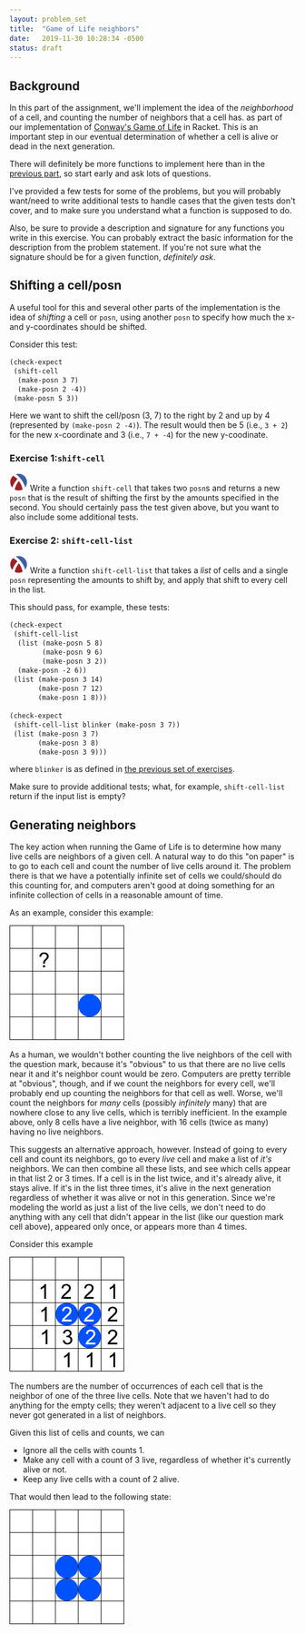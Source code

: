 ```yaml
---
layout: problem_set
title:  "Game of Life neighbors"
date:   2019-11-30 10:28:34 -0500
status: draft
---
```


## Background <!-- omit in toc -->

In this part of the assignment, we'll implement
the idea of the _neighborhood_ of a cell, and counting
the number of neighbors that a cell has.
as part of our implementation of
[Conway's Game of Life](game-of-life.html) in Racket.
This is an
important step in our eventual determination of
whether a cell is alive or dead in the next generation.

There will definitely be more functions to implement
here than in the
[previous part](game-of-life-display.html), so start
early and ask lots of questions.

I've provided a few tests for some of the problems,
but you will probably want/need to write additional
tests to handle cases that the given tests don't cover,
and to make sure you understand what a function is supposed to do.

Also, be sure to provide a description and signature
for any functions you write in this exercise. You can
probably extract the basic information for the
description from the problem statement. If you're not
sure what the signature should be for a given function,
_definitely ask_.

## Shifting a cell/posn

A useful tool for this and several other parts of the
implementation is the idea of _shifting_ a cell or
`posn`, using another `posn` to specify how much the
x- and y-coordinates should be shifted.

Consider this test:

```racket
(check-expect
 (shift-cell
  (make-posn 3 7)
  (make-posn 2 -4))
 (make-posn 5 3))
 ```

 Here we want to shift the cell/posn (3, 7) to the right
 by 2 and up by 4 (represented by `(make-posn 2 -4)`).
 The result would then be 5 (i.e., `3 + 2`) for the new
 x-coordinate and 3 (i.e., `7 + -4`) for the
 new y-coodinate.

 ### Exercise 1:`shift-cell`

![The Racket icon](../favicon-32x32.png)
Write a function `shift-cell` that takes two `posn`s
and returns a new `posn` that is the result of shifting
the first by the amounts specified in the second. You
should certainly pass the test given above, but you want to also include some additional tests.

### Exercise 2: `shift-cell-list`

![The Racket icon](../favicon-32x32.png)
Write a function `shift-cell-list` that takes a _list_
of cells and a single `posn` representing the amounts to
shift by, and apply that shift to every cell in the
list.

This should pass, for example, these tests:

```racket
(check-expect
 (shift-cell-list
  (list (make-posn 5 8)
        (make-posn 9 6)
        (make-posn 3 2))
  (make-posn -2 6))
 (list (make-posn 3 14)
       (make-posn 7 12)
       (make-posn 1 8)))

(check-expect
 (shift-cell-list blinker (make-posn 3 7))
 (list (make-posn 3 7)
       (make-posn 3 8)
       (make-posn 3 9)))
```

where `blinker` is as defined in
[the previous set of exercises](game-of-life-display.html).

Make sure to provide additional tests; what, for
example, `shift-cell-list` return if the input list
is empty?

## Generating neighbors

The key action when running the Game of Life is to
determine how many live cells are neighbors of a given
cell. A natural way to do this "on paper" is to go to
each cell and count the number of live cells around it.
The problem there is that we have a potentially infinite
set of cells we could/should do this counting for, and
computers aren't good at doing something for an infinite
collection of cells in a reasonable amount of time.

As an example, consider this example:

![Illustration of a cell where we don't need to count neighbors](../assets/images/Do_we_need_to_compute_neighbors.png)

As a human, we wouldn't bother counting the live
neighbors of the cell with the question mark, because
it's "obvious" to us that there are no live cells near
it and it's neighbor count would be zero. Computers are
pretty terrible at "obvious", though, and if we count
the neighbors for every cell, we'll probably end up
counting the neighbors for that cell as well. Worse,
we'll count the neighbors for _many_ cells (possibly
_infinitely_ many) that are nowhere close to any live
cells, which is terribly inefficient. In the example
above, only 8 cells have a live neighbor, with 16
cells (twice as many) having no live neighbors.

This suggests an alternative approach, however. Instead
of going to every cell and count its neighbors, go to
every _live_ cell and make a list of _it's_ neighbors.
We can then combine all these lists, and see which cells
appear in that list 2 or 3 times. If a cell is in the
list twice, and it's already alive, it stays alive. If
it's in the list three times, it's alive in the next
generation regardless of whether it was alive or not in
this generation. Since we're modeling the world as just
a list of the live cells, we don't need to do anything
with any cell that didn't appear in the list (like our
question mark cell above), appeared only once, or
appears more than 4 times.

Consider this example

![Three cells and their induced neighbor counts](../assets/images/Counting_neighbors.png)

The numbers are the number of occurrences of each
cell that is the neighbor of one of the three live
cells. Note that we haven't had to do anything for
the empty cells; they weren't adjacent to a live
cell so they never got generated in a list of
neighbors.

Given this list of cells and counts, we can

- Ignore all the cells with counts 1.
- Make any cell with a count of 3 live, regardless of
  whether it's currently alive or not.
- Keep any live cells with a count of 2 alive.

That would then lead to the following state:

![The next generation: A block](../assets/images/Next_gen_block.png)
